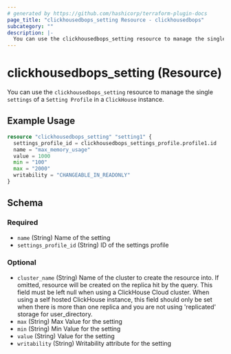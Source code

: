 ```yaml
---
# generated by https://github.com/hashicorp/terraform-plugin-docs
page_title: "clickhousedbops_setting Resource - clickhousedbops"
subcategory: ""
description: |-
  You can use the clickhousedbops_setting resource to manage the single settings of a Setting Profile in a ClickHouse instance.
---
```


# clickhousedbops_setting (Resource)

You can use the `clickhousedbops_setting` resource to manage the single `settings` of a `Setting Profile` in a `ClickHouse` instance.

## Example Usage

```terraform
resource "clickhousedbops_setting" "setting1" {
  settings_profile_id = clickhousedbops_settings_profile.profile1.id
  name = "max_memory_usage"
  value = 1000
  min = "100"
  max = "2000"
  writability = "CHANGEABLE_IN_READONLY"
}
```

<!-- schema generated by tfplugindocs -->
## Schema

### Required

- `name` (String) Name of the setting
- `settings_profile_id` (String) ID of the settings profile

### Optional

- `cluster_name` (String) Name of the cluster to create the resource into. If omitted, resource will be created on the replica hit by the query.
This field must be left null when using a ClickHouse Cloud cluster.
When using a self hosted ClickHouse instance, this field should only be set when there is more than one replica and you are not using 'replicated' storage for user_directory.
- `max` (String) Max Value for the setting
- `min` (String) Min Value for the setting
- `value` (String) Value for the setting
- `writability` (String) Writability attribute for the setting
